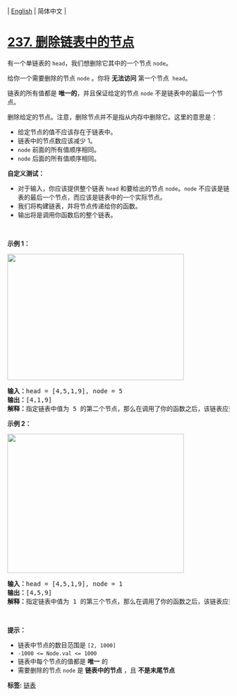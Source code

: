 | [English](README_EN.md) | 简体中文 |

# [237. 删除链表中的节点](https://leetcode.cn/problems/delete-node-in-a-linked-list)
<p>有一个单链表的&nbsp;<code>head</code>，我们想删除它其中的一个节点&nbsp;<code>node</code>。</p>

<p>给你一个需要删除的节点&nbsp;<code>node</code>&nbsp;。你将&nbsp;<strong>无法访问</strong>&nbsp;第一个节点&nbsp;&nbsp;<code>head</code>。</p>

<p>链表的所有值都是 <b>唯一的</b>，并且保证给定的节点&nbsp;<code>node</code>&nbsp;不是链表中的最后一个节点。</p>

<p>删除给定的节点。注意，删除节点并不是指从内存中删除它。这里的意思是：</p>

<ul>
	<li>给定节点的值不应该存在于链表中。</li>
	<li>链表中的节点数应该减少 1。</li>
	<li><code>node</code>&nbsp;前面的所有值顺序相同。</li>
	<li><code>node</code>&nbsp;后面的所有值顺序相同。</li>
</ul>

<p><strong>自定义测试：</strong></p>

<ul>
	<li>对于输入，你应该提供整个链表&nbsp;<code>head</code>&nbsp;和要给出的节点&nbsp;<code>node</code>。<code>node</code>&nbsp;不应该是链表的最后一个节点，而应该是链表中的一个实际节点。</li>
	<li>我们将构建链表，并将节点传递给你的函数。</li>
	<li>输出将是调用你函数后的整个链表。</li>
</ul>

<p>&nbsp;</p>

<p><strong>示例 1：</strong></p>
<img alt="" src="https://assets.leetcode.com/uploads/2020/09/01/node1.jpg" style="height: 286px; width: 400px;" />
<pre>
<strong>输入：</strong>head = [4,5,1,9], node = 5
<strong>输出：</strong>[4,1,9]
<strong>解释：</strong>指定链表中值为&nbsp;5&nbsp;的第二个节点，那么在调用了你的函数之后，该链表应变为 4 -&gt; 1 -&gt; 9
</pre>

<p><strong>示例 2：</strong></p>
<img alt="" src="https://assets.leetcode.com/uploads/2020/09/01/node2.jpg" style="height: 315px; width: 400px;" />
<pre>
<strong>输入：</strong>head = [4,5,1,9], node = 1
<strong>输出：</strong>[4,5,9]
<strong>解释：</strong>指定链表中值为&nbsp;1&nbsp;的第三个节点，那么在调用了你的函数之后，该链表应变为 4 -&gt; 5 -&gt; 9</pre>

<p>&nbsp;</p>

<p><strong>提示：</strong></p>

<ul>
	<li>链表中节点的数目范围是 <code>[2, 1000]</code></li>
	<li><code>-1000 &lt;= Node.val &lt;= 1000</code></li>
	<li>链表中每个节点的值都是 <strong>唯一</strong> 的</li>
	<li>需要删除的节点 <code>node</code> 是 <strong>链表中的节点</strong> ，且 <strong>不是末尾节点</strong></li>
</ul>

**标签:**  [链表](https://leetcode.cn/tag/linked-list) 